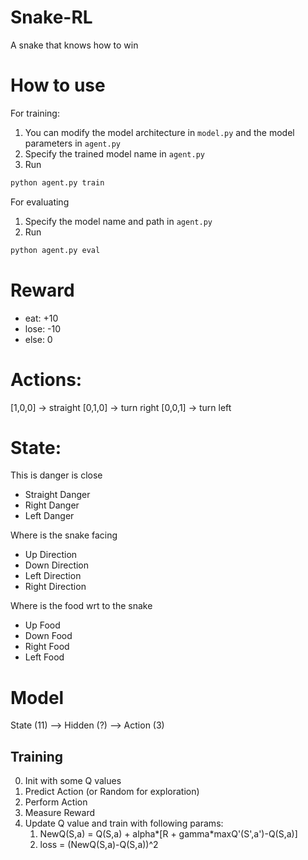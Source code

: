 # Snake-RL
A snake that knows how to win
# How to use

For training:
1. You can modify the model architecture in `model.py` and the model parameters in `agent.py`
2. Specify the trained model name in `agent.py`
3. Run
```bash
python agent.py train
```

For evaluating
1. Specify the model name and path in `agent.py` 
2. Run
```bash
python agent.py eval
```
# Reward
- eat: +10
- lose: -10
- else: 0

# Actions:
[1,0,0] -> straight
[0,1,0] -> turn right
[0,0,1] -> turn left

# State:

This is danger is close
- Straight Danger
- Right Danger
- Left Danger

Where is the snake facing
- Up Direction
- Down Direction
- Left Direction
- Right Direction

Where is the food wrt to the snake
- Up Food
- Down Food
- Right Food
- Left Food

# Model 
State (11) --> Hidden (?) --> Action (3)  

## Training
0. Init with some Q values
1. Predict Action (or Random for exploration)
2. Perform Action
3. Measure Reward
4. Update Q value and train with following params:
    1. NewQ(S,a) = Q(S,a) + alpha*[R + gamma*maxQ'(S',a')-Q(S,a)]
    2. loss = (NewQ(S,a)-Q(S,a))^2
